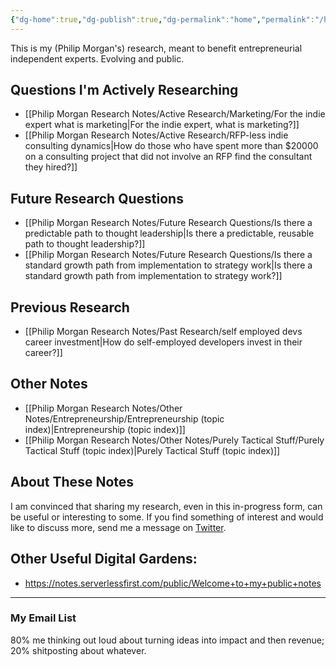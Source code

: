 ```yaml
---
{"dg-home":true,"dg-publish":true,"dg-permalink":"home","permalink":"/home/","tags":"gardenEntry"}
---
```


This is my (Philip Morgan's) research, meant to benefit entrepreneurial independent experts. Evolving and public.

## Questions I'm Actively Researching

- [[Philip Morgan Research Notes/Active Research/Marketing/For the indie expert what is marketing|For the indie expert, what is marketing?]]
- [[Philip Morgan Research Notes/Active Research/RFP-less indie consulting dynamics|How do those who have spent more than $20000 on a consulting project that did not involve an RFP find the consultant they hired?]]

## Future Research Questions

- [[Philip Morgan Research Notes/Future Research Questions/Is there a predictable path to thought leadership|Is there a predictable, reusable path to thought leadership?]]
- [[Philip Morgan Research Notes/Future Research Questions/Is there a standard growth path from implementation to strategy work|Is there a standard growth path from implementation to strategy work?]]

## Previous Research

- [[Philip Morgan Research Notes/Past Research/self employed devs career investment|How do self-employed developers invest in their career?]]

## Other Notes

- [[Philip Morgan Research Notes/Other Notes/Entrepreneurship/Entrepreneurship (topic index)|Entrepreneurship (topic index)]]
- [[Philip Morgan Research Notes/Other Notes/Purely Tactical Stuff/Purely Tactical Stuff (topic index)|Purely Tactical Stuff (topic index)]]


## About These Notes

I am convinced that sharing my research, even in this in-progress form, can be useful or interesting to some. If you find something of interest and would like to discuss more, send me a message on [Twitter](https://twitter.com/Philip_Morgan).

## Other Useful Digital Gardens:

- <https://notes.serverlessfirst.com/public/Welcome+to+my+public+notes>


<div class="transclusion">

---

### My Email List

80% me thinking out loud about turning ideas into impact and then revenue; 20% shitposting about whatever.

<script async data-uid="7f3b9aa331" src="https://philip-morgan-consulting.ck.page/7f3b9aa331/index.js"></script>
</div>


&nbsp;